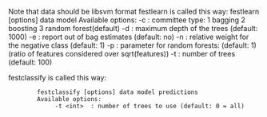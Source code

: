 Note that data should be libsvm format
festlearn is called this way:
            festlearn [options] data model
            Available options:
                -c <int>  : committee type:
                            1 bagging
                            2 boosting 
                            3 random forest(default)
                -d <int>  : maximum depth of the trees (default: 1000)
                -e        : report out of bag estimates (default: no)
                -n <float>: relative weight for the negative class (default: 1)
                -p <float>: parameter for random forests: (default: 1)
                            (ratio of features considered over sqrt(features))
                -t <int>  : number of trees (default: 100)

festclassify is called this way:

            festclassify [options] data model predictions
            Available options:
                 -t <int>  : number of trees to use (default: 0 = all)


